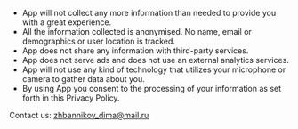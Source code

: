 
* App will not collect any more information than needed to provide you with a great experience.
* All the information collected is anonymised. No name, email or demographics or user location is tracked.
* App does not share any information with third-party services.
* App does not serve ads and does not use an external analytics services.
* App will not use any kind of technology that utilizes your microphone or camera to gather data about you.
* By using App you consent to the processing of your information as set forth in this Privacy Policy.

Contact us: zhbannikov_dima@mail.ru
